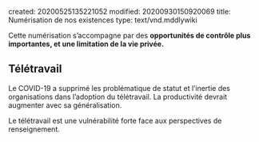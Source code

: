 created: 20200525135221052
modified: 20200930150920069
title: Numérisation de nos existences
type: text/vnd.mddlywiki

Cette numérisation s’accompagne par des **opportunités de contrôle plus importantes, et une limitation de la vie privée.**

## Télétravail

Le COVID-19 a supprimé les problématique de statut et l’inertie des organisations dans l’adoption du télétravail. La productivité devrait augmenter avec sa généralisation.

Le télétravail est une vulnérabilité forte face aux perspectives de renseignement.